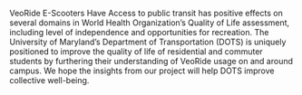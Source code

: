 VeoRide E-Scooters Have 
Access to public transit has positive effects on several domains in World Health Organization’s Quality of Life assessment, including
level of independence and opportunities for recreation. The University of Maryland’s Department of
Transportation (DOTS) is uniquely positioned to improve the quality of life of residential and
commuter students by furthering their understanding of VeoRide usage on and around campus.
We hope the insights from our project will help DOTS improve collective well-being. 
